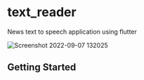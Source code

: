 # text_reader

News text to speech application
using flutter

![Screenshot 2022-09-07 132025](https://user-images.githubusercontent.com/84567384/205712467-3dc54c20-8f0f-41ea-b247-3bb734a47867.png)
## Getting Started

